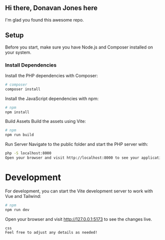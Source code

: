 ## Hi there, Donavan Jones here

I'm glad you found this awesome repo.

## Setup

Before you start, make sure you have Node.js and Composer installed on your system.

### Install Dependencies

Install the PHP dependencies with Composer:

```bash
# composer
composer install
```

Install the JavaScript dependencies with npm:

```bash
# npm
npm install
```

Build Assets
Build the assets using Vite:

```bash
# npm
npm run build
```

Run Server
Navigate to the public folder and start the PHP server with:

```bash
php -S localhost:8000
Open your browser and visit http://localhost:8000 to see your application running.
```

# Development

For development, you can start the Vite development server to work with Vue and Tailwind:

```bash
# npm
npm run dev
```

Open your browser and visit http://127.0.0.1:5173 to see the changes live.

```bash
css
Feel free to adjust any details as needed!
```
